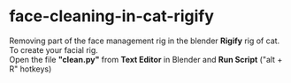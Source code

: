 # face-cleaning-in-cat-rigify
Removing part of the face management rig in the blender <b>Rigify</b> rig of cat.<br>
To create your facial rig.<br>
Open the file <b>"clean.py"</b> from <b>Text Editor</b> in Blender and <b>Run Script</b> ("alt + R" hotkeys)
